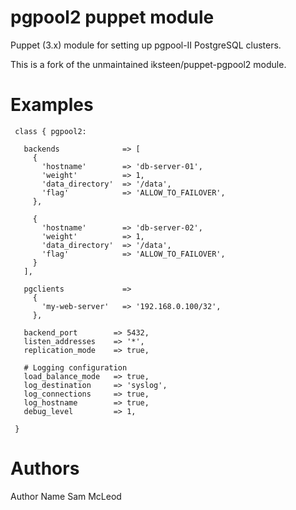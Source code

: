 # pgpool2 puppet module

Puppet (3.x) module for setting up pgpool-II PostgreSQL clusters.

This is a fork of the unmaintained iksteen/puppet-pgpool2 module.

# Examples
```
 class { pgpool2:

   backends              => [
     {
       'hostname'        => 'db-server-01',
       'weight'          => 1,
       'data_directory'  => '/data',
       'flag'            => 'ALLOW_TO_FAILOVER',
     },

     {
       'hostname'        => 'db-server-02',
       'weight'          => 1,
       'data_directory'  => '/data',
       'flag'            => 'ALLOW_TO_FAILOVER',
     }
   ],

   pgclients             =>
     {
       'my-web-server'   => '192.168.0.100/32',
     },

   backend_port        => 5432,
   listen_addresses    => '*',
   replication_mode    => true,

   # Logging configuration
   load_balance_mode   => true,
   log_destination     => 'syslog',
   log_connections     => true,
   log_hostname        => true,
   debug_level         => 1,

 }
```
# Authors

Author Name Sam McLeod
